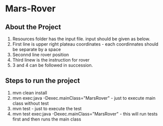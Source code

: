 # Mars-Rover

About the Project
------------------------
1. Resources folder has the input file. input should be given as below.
2. First line is upper right plateau coordinates - each coordinnates should be separate by a space
3. Seconnd line rover position
4. Third linew is the instruction for rover
5. 3 and 4 can be followed in succession.
   
Steps to run the project
------------------------
1. mvn clean install
1. mvn exec:java -Dexec.mainClass="MarsRover" - just to execute main class without test
2. mvn test - just to execute the test
3. mvn test exec:java -Dexec.mainClass="MarsRover" - this will run tests first and then runs the main class
   
